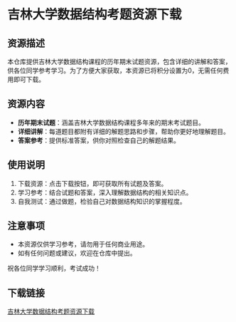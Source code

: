# 吉林大学数据结构考题资源下载

## 资源描述

本仓库提供吉林大学数据结构课程的历年期末试题资源，包含详细的讲解和答案，供各位同学参考学习。为了方便大家获取，本资源已将积分设置为0，无需任何费用即可下载。

## 资源内容

- **历年期末试题**：涵盖吉林大学数据结构课程多年来的期末考试题目。
- **详细讲解**：每道题目都附有详细的解题思路和步骤，帮助你更好地理解题目。
- **答案参考**：提供标准答案，供你对照检查自己的解题结果。

## 使用说明

1. 下载资源：点击下载按钮，即可获取所有试题及答案。
2. 学习参考：结合试题和答案，深入理解数据结构的相关知识点。
3. 自我测试：通过做题，检验自己对数据结构知识的掌握程度。

## 注意事项

- 本资源仅供学习参考，请勿用于任何商业用途。
- 如有任何问题或建议，欢迎在仓库中提出。

祝各位同学学习顺利，考试成功！

## 下载链接

[吉林大学数据结构考题资源下载](https://pan.quark.cn/s/b11193a0991f)